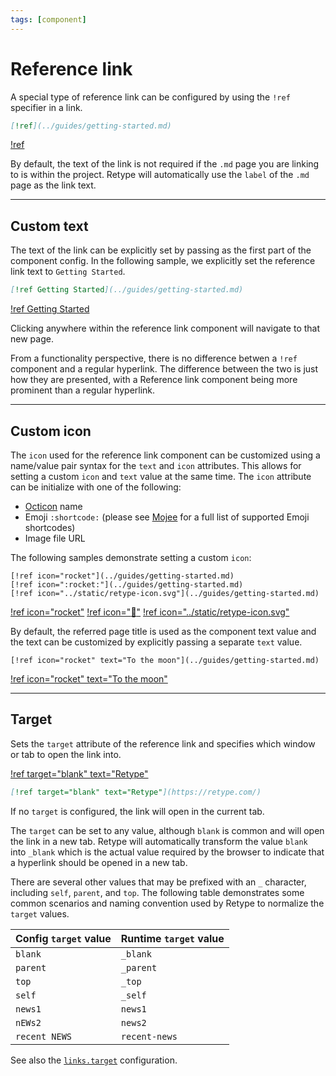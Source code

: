 ```yaml
---
tags: [component]
---
```

# Reference link

A special type of reference link can be configured by using the `!ref` specifier in a link.

```md
[!ref](../guides/getting-started.md)
```

[!ref](../guides/getting-started.md)

By default, the text of the link is not required if the `.md` page you are linking to is within the project. Retype will automatically use the `label` of the `.md` page as the link text.

---

## Custom text

The text of the link can be explicitly set by passing as the first part of the component config. In the following sample, we explicitly set the reference link text to `Getting Started`.

```md
[!ref Getting Started](../guides/getting-started.md)
```

[!ref Getting Started](../guides/getting-started.md)

Clicking anywhere within the reference link component will navigate to that new page.

From a functionality perspective, there is no difference betwen a `!ref` component and a regular hyperlink. The difference between the two is just how they are presented, with a Reference link component being more prominent than a regular hyperlink.

---

## Custom icon

The `icon` used for the reference link component can be customized using a name/value pair syntax for the `text` and `icon` attributes. This allows for setting a custom `icon` and `text` value at the same time. The `icon` attribute can be initialize with one of the following:
- [Octicon](https://octicons-primer.vercel.app/octicons/) name
- Emoji `:shortcode:` (please see [Mojee](https://mojee.io/emojis) for a full list of supported Emoji shortcodes)
- Image file URL

The following samples demonstrate setting a custom `icon`:

```
[!ref icon="rocket"](../guides/getting-started.md)
[!ref icon=":rocket:"](../guides/getting-started.md)
[!ref icon="../static/retype-icon.svg"](../guides/getting-started.md)
```

[!ref icon="rocket"](../guides/getting-started.md)
[!ref icon=":rocket:"](../guides/getting-started.md)
[!ref icon="../static/retype-icon.svg"](../guides/getting-started.md)

By default, the referred page title is used as the component text value and the text can be customized by explicitly passing a separate `text` value.

```
[!ref icon="rocket" text="To the moon"](../guides/getting-started.md)
```

[!ref icon="rocket" text="To the moon"](../guides/getting-started.md)

---

## Target

Sets the `target` attribute of the reference link and specifies which window or tab to open the link into.

[!ref target="blank" text="Retype"](https://retype.com/)

```md
[!ref target="blank" text="Retype"](https://retype.com/)
```

If no `target` is configured, the link will open in the current tab.

The `target` can be set to any value, although `blank` is common and will open the link in a new tab. Retype will automatically transform the value `blank` into `_blank` which is the actual value required by the browser to indicate that a hyperlink should be opened in a new tab.

There are several other values that may be prefixed with an `_` character, including `self`, `parent`, and `top`. The following table demonstrates some common scenarios and naming convention used by Retype to normalize the `target` values.

Config `target` value | Runtime `target` value
--- | ---
`blank` | `_blank`
`parent` | `_parent`
`top` | `_top`
`self` | `_self`
`news1` | `news1`
`nEWs2` | `news2`
`recent NEWS` | `recent-news`

See also the [`links.target`](../configuration/project.md#target) configuration.